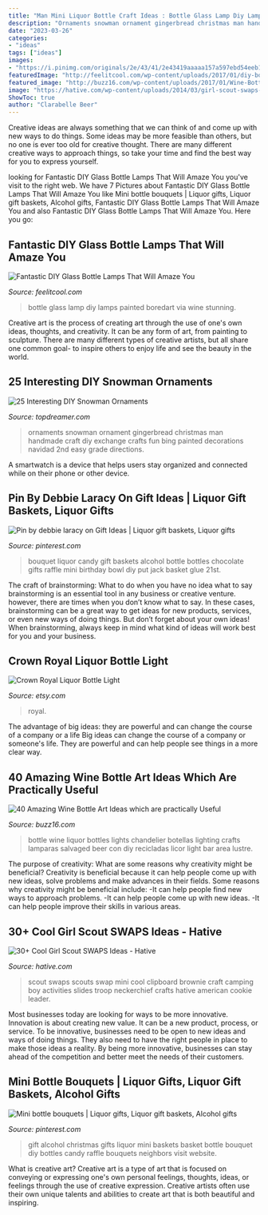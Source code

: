 ```yaml
---
title: "Man Mini Liquor Bottle Craft Ideas : Bottle Glass Lamp Diy Lamps Painted Boredart Via Wine Stunning"
description: "Ornaments snowman ornament gingerbread christmas man handmade craft diy exchange crafts fun bing painted decorations navidad 2nd easy grade directions"
date: "2023-03-26"
categories:
- "ideas"
tags: ["ideas"]
images:
- "https://i.pinimg.com/originals/2e/43/41/2e43419aaaaa157a597ebd54eeb1b9b2.jpg"
featuredImage: "http://feelitcool.com/wp-content/uploads/2017/01/diy-bottle-lamp-ideas5.jpg"
featured_image: "http://buzz16.com/wp-content/uploads/2017/01/Wine-Bottle-Art-Ideas-5.jpg"
image: "https://hative.com/wp-content/uploads/2014/03/girl-scout-swaps-ideas/6-mini-clipboard-girl-scout-swaps.JPG"
ShowToc: true
author: "Clarabelle Beer"
---
```



Creative ideas are always something that we can think of and come up with new ways to do things. Some ideas may be more feasible than others, but no one is ever too old for creative thought. There are many different creative ways to approach things, so take your time and find the best way for you to express yourself.

	

		
looking for Fantastic DIY Glass Bottle Lamps That Will Amaze You you've visit to the right web. We have 7 Pictures about Fantastic DIY Glass Bottle Lamps That Will Amaze You like Mini bottle bouquets | Liquor gifts, Liquor gift baskets, Alcohol gifts, Fantastic DIY Glass Bottle Lamps That Will Amaze You and also Fantastic DIY Glass Bottle Lamps That Will Amaze You. Here you go:
		
    
## Fantastic DIY Glass Bottle Lamps That Will Amaze You

<img loading=lazy src="http://feelitcool.com/wp-content/uploads/2017/01/diy-bottle-lamp-ideas5.jpg" onerror="this.onerror=null;this.src='https://tse4.mm.bing.net/th?id=OIP.KgGoMBiINb3bhEgGqdGcYQHaLI&amp;pid=15.1';" alt="Fantastic DIY Glass Bottle Lamps That Will Amaze You">

_Source: feelitcool.com_

>bottle glass lamp diy lamps painted boredart via wine stunning. 

	

Creative art is the process of creating art through the use of one's own ideas, thoughts, and creativity. It can be any form of art, from painting to sculpture. There are many different types of creative artists, but all share one common goal- to inspire others to enjoy life and see the beauty in the world.

    
## 25 Interesting DIY Snowman Ornaments

<img loading=lazy src="http://www.topdreamer.com/wp-content/uploads/2013/12/Snowman-ornament-3-634x845.jpg" onerror="this.onerror=null;this.src='https://tse3.mm.bing.net/th?id=OIP.LhJExqYywwx2pMiF6U2aCAHaJ3&amp;pid=15.1';" alt="25 Interesting DIY Snowman Ornaments">

_Source: topdreamer.com_

>ornaments snowman ornament gingerbread christmas man handmade craft diy exchange crafts fun bing painted decorations navidad 2nd easy grade directions. 

	

A smartwatch is a device that helps users stay organized and connected while on their phone or other device.

    
## Pin By Debbie Laracy On Gift Ideas | Liquor Gift Baskets, Liquor Gifts

<img loading=lazy src="https://i.pinimg.com/originals/2e/43/41/2e43419aaaaa157a597ebd54eeb1b9b2.jpg" onerror="this.onerror=null;this.src='https://tse1.mm.bing.net/th?id=OIP.iMrdhgjru_r0J1g98lMk6wHaJ4&amp;pid=15.1';" alt="Pin by debbie laracy on Gift Ideas | Liquor gift baskets, Liquor gifts">

_Source: pinterest.com_

>bouquet liquor candy gift baskets alcohol bottle bottles chocolate gifts raffle mini birthday bowl diy put jack basket glue 21st. 

	

The craft of brainstorming: What to do when you have no idea what to say
brainstorming is an essential tool in any business or creative venture. however, there are times when you don’t know what to say. In these cases, brainstorming can be a great way to get ideas for new products, services, or even new ways of doing things. But don’t forget about your own ideas! When brainstorming, always keep in mind what kind of ideas will work best for you and your business.

    
## Crown Royal Liquor Bottle Light

<img loading=lazy src="https://img0.etsystatic.com/006/0/8261512/il_fullxfull.471161422_fjyk.jpg" onerror="this.onerror=null;this.src='https://tse3.mm.bing.net/th?id=OIP.vaNUOgN3TO0UC3HOKy3HnAHaJ4&amp;pid=15.1';" alt="Crown Royal Liquor Bottle Light">

_Source: etsy.com_

>royal. 

	

The advantage of big ideas: they are powerful and can change the course of a company or a life
Big ideas can change the course of a company or someone's life. They are powerful and can help people see things in a more clear way.

    
## 40 Amazing Wine Bottle Art Ideas Which Are Practically Useful

<img loading=lazy src="http://buzz16.com/wp-content/uploads/2017/01/Wine-Bottle-Art-Ideas-5.jpg" onerror="this.onerror=null;this.src='https://tse4.mm.bing.net/th?id=OIP.gYfO0UZgC4o5T6PM3_uvDQHaLH&amp;pid=15.1';" alt="40 Amazing Wine Bottle Art Ideas which are practically Useful">

_Source: buzz16.com_

>bottle wine liquor bottles lights chandelier botellas lighting crafts lamparas salvaged beer con diy recicladas licor light bar area lustre. 

	

The purpose of creativity: What are some reasons why creativity might be beneficial?
Creativity is beneficial because it can help people come up with new ideas, solve problems and make advances in their fields. Some reasons why creativity might be beneficial include: 
-It can help people find new ways to approach problems. 
-It can help people come up with new ideas. 
-It can help people improve their skills in various areas.

    
## 30+ Cool Girl Scout SWAPS Ideas - Hative

<img loading=lazy src="https://hative.com/wp-content/uploads/2014/03/girl-scout-swaps-ideas/6-mini-clipboard-girl-scout-swaps.JPG" onerror="this.onerror=null;this.src='https://tse3.mm.bing.net/th?id=OIP.WCAsh6XDeaW-nIkSiLrcMwHaF3&amp;pid=15.1';" alt="30+ Cool Girl Scout SWAPS Ideas - Hative">

_Source: hative.com_

>scout swaps scouts swap mini cool clipboard brownie craft camping boy activities slides troop neckerchief crafts hative american cookie leader. 

	

Most businesses today are looking for ways to be more innovative. Innovation is about creating new value. It can be a new product, process, or service. To be innovative, businesses need to be open to new ideas and ways of doing things. They also need to have the right people in place to make those ideas a reality. By being more innovative, businesses can stay ahead of the competition and better meet the needs of their customers.

    
## Mini Bottle Bouquets | Liquor Gifts, Liquor Gift Baskets, Alcohol Gifts

<img loading=lazy src="https://i.pinimg.com/736x/c7/bd/1f/c7bd1fc5ef714889c512a8ed01beb128.jpg" onerror="this.onerror=null;this.src='https://tse3.mm.bing.net/th?id=OIP.Yfdt4dNfPfaxp8bjh0RhngHaJ3&amp;pid=15.1';" alt="Mini bottle bouquets | Liquor gifts, Liquor gift baskets, Alcohol gifts">

_Source: pinterest.com_

>gift alcohol christmas gifts liquor mini baskets basket bottle bouquet diy bottles candy raffle bouquets neighbors visit website. 

	

What is creative art?
Creative art is a type of art that is focused on conveying or expressing one's own personal feelings, thoughts, ideas, or feelings through the use of creative expression. Creative artists often use their own unique talents and abilities to create art that is both beautiful and inspiring.


